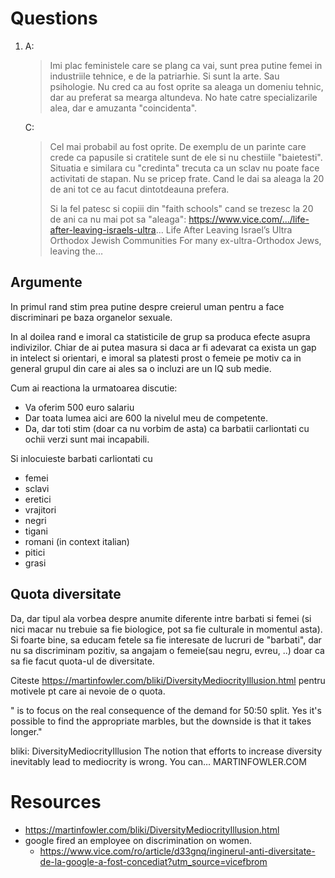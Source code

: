 # Questions
1. A: 
    > Imi plac feministele care se plang ca vai, sunt prea putine femei in industriile tehnice, e de la patriarhie. Si sunt la arte. Sau psihologie. Nu cred ca au fost oprite sa aleaga un domeniu tehnic, dar au preferat sa mearga altundeva.
No hate catre specializarile alea, dar e amuzanta "coincidenta".
   
   C: 
   >Cel mai probabil au fost oprite. De exemplu de un parinte care crede ca papusile si cratitele sunt de ele si nu chestiile "baietesti".
   > Situatia e similara cu "credinta" trecuta ca un sclav nu poate face activitati de stapan. Nu se pricep frate. Cand le dai sa aleaga la 20 de ani tot ce au facut dintotdeauna prefera.
   >
   > Si la fel patesc si copiii din "faith schools" cand se trezesc la 20 de ani ca nu mai pot sa "aleaga": https://www.vice.com/.../life-after-leaving-israels-ultra...
   > Life After Leaving Israel’s Ultra Orthodox Jewish Communities
   > For many ex-ultra-Orthodox Jews, leaving the…

## Argumente  
In primul rand stim prea putine despre creierul uman pentru a face discriminari pe baza organelor sexuale.

In al doilea rand e imoral ca statisticile de grup sa produca efecte asupra indivizilor. Chiar de ai putea masura si daca ar fi adevarat ca exista un gap in intelect si orientari, e imoral sa platesti prost o femeie pe motiv ca in general grupul din care ai ales sa o incluzi are un IQ sub medie.

Cum ai reactiona la urmatoarea discutie:
- Va oferim 500 euro salariu
- Dar toata lumea aici are 600 la nivelul meu de competente.
- Da, dar toti stim (doar ca nu vorbim de asta) ca barbatii carliontati cu ochii verzi sunt mai incapabili.

Si inlocuieste barbati carliontati cu
- femei
- sclavi
- eretici
- vrajitori
- negri
- tigani
- romani (in context italian)
- pitici
- grasi

## Quota diversitate
Da, dar tipul ala vorbea despre anumite diferente intre barbati si femei (si nici macar nu trebuie sa fie biologice, pot sa fie culturale in momentul asta). Si foarte bine, sa educam fetele sa fie interesate de lucruri de "barbati", dar nu sa discriminam pozitiv, sa angajam o femeie(sau negru, evreu, ..) doar ca sa fie facut quota-ul de diversitate.

Citeste https://martinfowler.com/bliki/DiversityMediocrityIllusion.html pentru motivele pt care ai nevoie de o quota.

" is to focus on the real consequence of the demand for 50:50 split. Yes it's possible to find the appropriate marbles, but the downside is that it takes longer."

bliki: DiversityMediocrityIllusion
The notion that efforts to increase diversity inevitably lead to mediocrity is wrong. You can…
MARTINFOWLER.COM




# Resources
- https://martinfowler.com/bliki/DiversityMediocrityIllusion.html
- google fired an employee on discrimination on women.
  - https://www.vice.com/ro/article/d33gnq/inginerul-anti-diversitate-de-la-google-a-fost-concediat?utm_source=vicefbrom
